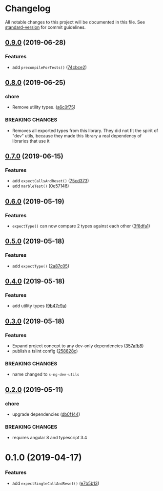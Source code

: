 # Changelog

All notable changes to this project will be documented in this file. See [standard-version](https://github.com/conventional-changelog/standard-version) for commit guidelines.

## [0.9.0](https://github.com/simontonsoftware/s-ng-dev-utils/compare/v0.8.0...v0.9.0) (2019-06-28)

### Features

- add `precompileForTests()` ([74cbce2](https://github.com/simontonsoftware/s-ng-dev-utils/commit/74cbce2))

## [0.8.0](https://github.com/simontonsoftware/s-ng-dev-utils/compare/v0.7.0...v0.8.0) (2019-06-25)

### chore

- Remove utility types. ([a6c0f75](https://github.com/simontonsoftware/s-ng-dev-utils/commit/a6c0f75))

### BREAKING CHANGES

- Removes all exported types from this library. They did not fit the spirit of "dev" utils, because they made this library a real dependency of libraries that use it

## [0.7.0](https://github.com/simontonsoftware/s-ng-dev-utils/compare/v0.6.0...v0.7.0) (2019-06-15)

### Features

- add `expectCallsAndReset()` ([75cd373](https://github.com/simontonsoftware/s-ng-dev-utils/commit/75cd373))
- add `marbleTest()` ([0e57148](https://github.com/simontonsoftware/s-ng-dev-utils/commit/0e57148))

## [0.6.0](https://github.com/simontonsoftware/s-ng-dev-utils/compare/v0.5.0...v0.6.0) (2019-05-19)

### Features

- `expectType()` can now compare 2 types against each other ([3f8dfa1](https://github.com/simontonsoftware/s-ng-dev-utils/commit/3f8dfa1))

## [0.5.0](https://github.com/simontonsoftware/s-ng-dev-utils/compare/v0.4.0...v0.5.0) (2019-05-18)

### Features

- add `expectType()` ([2a87c05](https://github.com/simontonsoftware/s-ng-dev-utils/commit/2a87c05))

## [0.4.0](https://github.com/simontonsoftware/s-ng-dev-utils/compare/v0.3.0...v0.4.0) (2019-05-18)

### Features

- add utility types ([9b47c9a](https://github.com/simontonsoftware/s-ng-dev-utils/commit/9b47c9a))

## [0.3.0](https://github.com/simontonsoftware/s-ng-dev-utils/compare/v0.2.0...v0.3.0) (2019-05-18)

### Features

- Expand project concept to any dev-only dependencies ([357afb8](https://github.com/simontonsoftware/s-ng-dev-utils/commit/357afb8))
- publish a tslint config ([258828c](https://github.com/simontonsoftware/s-ng-dev-utils/commit/258828c))

### BREAKING CHANGES

- name changed to `s-ng-dev-utils`

## [0.2.0](https://github.com/simontonsoftware/s-ng-dev-utils/compare/v0.1.0...v0.2.0) (2019-05-11)

### chore

- upgrade dependencies ([db0f144](https://github.com/simontonsoftware/s-ng-dev-utils/commit/db0f144))

### BREAKING CHANGES

- requires angular 8 and typescript 3.4

# 0.1.0 (2019-04-17)

### Features

- add `expectSingleCallAndReset()` ([e7b5b13](https://github.com/simontonsoftware/s-ng-dev-utils/commit/e7b5b13))
